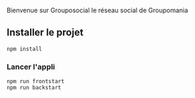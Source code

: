 Bienvenue sur Grouposocial le réseau social de Groupomania

## Installer le projet
```
npm install
```

### Lancer l'appli
```
npm run frontstart
npm run backstart
```
